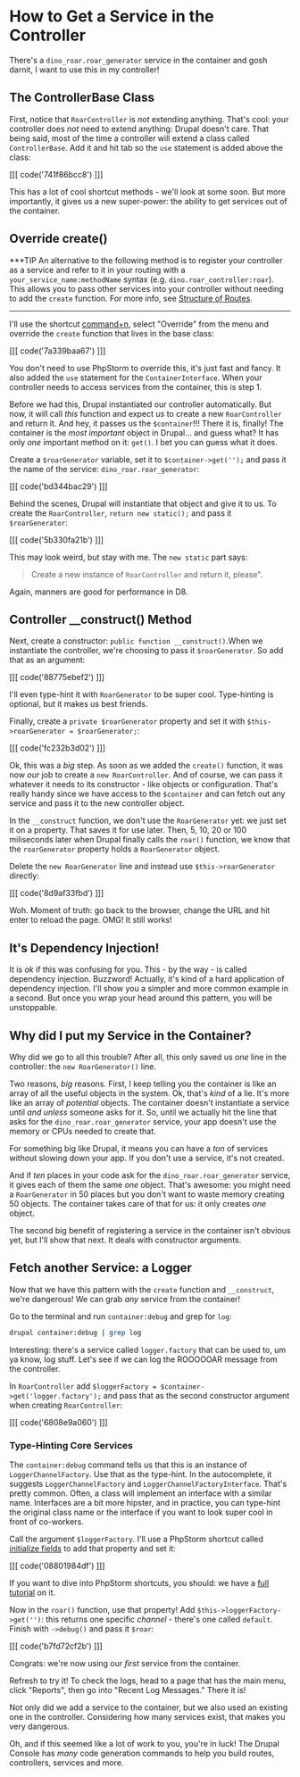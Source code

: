 # How to Get a Service in the Controller

There's a `dino_roar.roar_generator` service in the container and gosh darnit, I
want to use this in my controller!

## The ControllerBase Class

First, notice that `RoarController` is *not* extending anything. That's cool: your
controller does *not* need to extend anything: Drupal doesn't care. That being said,
most of the time a controller will extend a class called `ControllerBase`. Add it
and hit tab so the `use` statement is added above the class:

[[[ code('741f86bcc8') ]]]

This has a lot of cool shortcut methods - we'll look at some soon. But more importantly,
it gives us a new super-power: the ability to get services out of the container. 

## Override create()

***TIP
An alternative to the following method is to register your controller as a service
and refer to it in your routing with a `your_service_name:methodName` syntax (e.g.
`dino.roar_controller:roar`). This allows you to pass other services into your controller
without needing to add the `create` function. For more info, see
[Structure of Routes](https://www.drupal.org/docs/8/api/routing-system/structure-of-routes).
***

I'll use the shortcut [command+n](http://knpuniversity.com/screencast/phpstorm/doctrine),
select "Override" from the menu and override the `create` function that lives in
the base class:

[[[ code('7a339baa67') ]]]

You don't need to use PhpStorm to override this, it's just fast and fancy. It also
added the `use` statement for the `ContainerInterface`. When your controller needs
to access services from the container, this is step 1.

Before we had this, Drupal instantiated our controller automatically. But now, it
will call *this* function and expect *us* to create a new `RoarController` and return
it. And hey, it passes us the `$container`!!! There it is, finally! The container
is the *most important* object in Drupal... and guess what? It has only *one* important
method on it: `get()`. I bet you can guess what it does.

Create a `$roarGenerator` variable, set it to `$container->get('');` and pass it the name
of the service: `dino_roar.roar_generator`:

[[[ code('bd344bac29') ]]]

Behind the scenes, Drupal will instantiate that object and give it to us. To create
the `RoarController`, `return new static();` and pass it `$roarGenerator`:

[[[ code('5b330fa21b') ]]]

This may look weird, but stay with me. The `new static` part says:

> Create a new instance of `RoarController` and return it, please".

Again, manners are good for performance in D8.

## Controller __construct() Method

Next, create a constructor: `public function __construct()`.When we instantiate
the controller, we're choosing to pass it `$roarGenerator`. So add that as an argument:

[[[ code('88775ebef2') ]]]

I'll even type-hint it with `RoarGenerator` to be super cool. Type-hinting is
optional, but it makes us best friends.

Finally, create a `private $roarGenerator` property and set it with
`$this->roarGenerator = $roarGenerator;`:

[[[ code('fc232b3d02') ]]]

Ok, this was a *big* step. As soon as we added the `create()` function, it was now
*our* job to create a `new RoarController`. And of course, we can pass it whatever it
needs to its constructor - like objects or configuration. That's really handy since
we have access to the `$container` and can fetch out any service and pass it to
the new controller object.

In the `__construct` function, we don't use the `RoarGenerator` yet: we just set
it on a property. That saves it for use later. Then, 5, 10, 20 or 100 miliseconds
later when Drupal finally calls the `roar()` function, we know that the `roarGenerator`
property holds a `RoarGenerator` object.

Delete the `new RoarGenerator` line and instead use `$this->roarGenerator` directly:

[[[ code('8d9af33fbd') ]]]

Woh. Moment of truth: go back to the browser, change the URL and hit enter to reload
the page. OMG! It still works!

## It's Dependency Injection!

It is *ok* if this was confusing for you. This - by the way - is called dependency
injection. Buzzword! Actually, it's kind of a hard application of dependency injection.
I'll show you a simpler and more common example in a second. But once you wrap your
head around this pattern, you will be unstoppable.

## Why did I put my Service in the Container?

Why did we go to all this trouble? After all, this only saved us *one* line in the
controller: the `new RoarGenerator()` line.

Two reasons, *big* reasons. First, I keep telling you the container is like an array
of all the useful objects in the system. Ok, that's *kind* of a lie. It's more like
an array of *potential* objects. The container doesn't instantiate a service until
*and unless* someone asks for it. So, until we actually hit the line that asks for
the `dino_roar.roar_generator` service, your app doesn't use the memory or CPUs needed
to create that.

For something big like Drupal, it means you can have a *ton* of services without
slowing down your app. If you don't use a service, it's not created.

And if *ten* places in your code ask for the `dino_roar.roar_generator` service,
it gives each of them the same *one* object. That's awesome: you might need a
`RoarGenerator` in 50 places but you don't want to waste memory creating 50 objects.
The container takes care of that for us: it only creates *one* object.

The second big benefit of registering a service in the container isn't obvious yet,
but I'll show that next. It deals with constructor arguments.

## Fetch another Service: a Logger

Now that we have this pattern with the `create` function and `__construct`, we're
dangerous! We can grab *any* service from the container!

Go to the terminal and run `container:debug` and grep for `log`:

```bash
drupal container:debug | grep log
```

Interesting: there's a service called `logger.factory` that can be used to, um ya
know, log stuff. Let's see if we can log the ROOOOOAR message from the controller.

In `RoarController` add `$loggerFactory = $container->get('logger.factory');` and
pass that as the second constructor argument when creating `RoarController`:

[[[ code('6808e9a060') ]]]

### Type-Hinting Core Services

The `container:debug` command tells us that this is an instance of `LoggerChannelFactory`.
Use that as the type-hint. In the autocomplete, it suggests `LoggerChannelFactory`
and `LoggerChannelFactoryInterface`. That's pretty common. Often, a class will implement
an interface with a similar name. Interfaces are a bit more hipster, and in practice,
you can type-hint the original class name or the interface if you want to look super
cool in front of co-workers.

Call the argument `$loggerFactory`. I'll use a PhpStorm shortcut called
[initialize fields](http://knpuniversity.com/screencast/phpstorm/service-shortcuts#generating-constructor-properties)
to add that property and set it:

[[[ code('08801984df') ]]]

If you want to dive into PhpStorm shortcuts, you should: we have a
[full tutorial](http://knpuniversity.com/screencast/phpstorm) on it.

Now in the `roar()` function, use that property! Add `$this->loggerFactory->get('')`: this
returns one specific *channel* - there's one called `default`. Finish with `->debug()`
and pass it `$roar`:

[[[ code('b7fd72cf2b') ]]]

Congrats: we're now using our *first* service from the container.

Refresh to try it! To check the logs, head to a page that has the main menu, click
"Reports", then go into "Recent Log Messages." There it is! 

Not only did we add a service to the container, but we also used an existing one
in the controller. Considering how many services exist, that makes you very dangerous. 

Oh, and if this seemed like a lot of work to you, you're in luck! The Drupal Console
has *many* code generation commands to help you build routes, controllers, services
and more.
